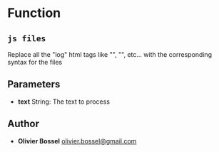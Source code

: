 
# Function


## ```js files ```


Replace all the "log" html tags like "<red>", "<bold>", etc... with the corresponding syntax for the files

## Parameters

- **text**  String: The text to process




## Author
- **Olivier Bossel** <a href="mailto:olivier.bossel@gmail.com">olivier.bossel@gmail.com</a> 



